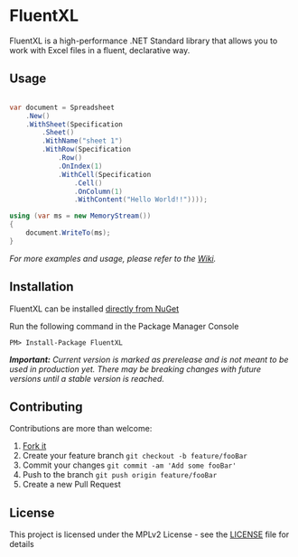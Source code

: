 # FluentXL

FluentXL is a high-performance .NET Standard library that allows you to work with Excel files in a fluent, declarative way.

## Usage

```c#

var document = Spreadsheet
    .New()
    .WithSheet(Specification
        .Sheet()
        .WithName("sheet 1")
        .WithRow(Specification
            .Row()
            .OnIndex(1)
            .WithCell(Specification
                .Cell()
                .OnColumn(1)
                .WithContent("Hello World!!"))));

using (var ms = new MemoryStream())
{
    document.WriteTo(ms);
}

```

_For more examples and usage, please refer to the [Wiki][wiki]._

## Installation

FluentXL can be installed [directly from NuGet](https://www.nuget.org/packages/FluentXL/)

Run the following command in the Package Manager Console

```
PM> Install-Package FluentXL
```

_**Important:** Current version is marked as prerelease and is not meant to be used in production yet. There may be breaking changes with future versions until a stable version is reached._

## Contributing

Contributions are more than welcome:

1. [Fork it][fork]
2. Create your feature branch `git checkout -b feature/fooBar`
3. Commit your changes `git commit -am 'Add some fooBar'`
4. Push to the branch `git push origin feature/fooBar`
5. Create a new Pull Request

## License

This project is licensed under the MPLv2 License - see the [LICENSE](LICENSE) file for details

<!-- links -->
[wiki]: https://github.com/ariasemis/fluentxl/wiki
[fork]: https://github.com/ariasemis/fluentxl/fork
